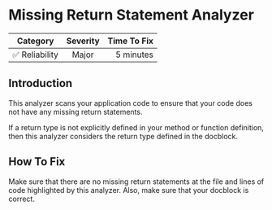 # Missing Return Statement Analyzer

| Category       | Severity   | Time To Fix  |
| -------------  |:----------:| ------------:|
| :white_check_mark: Reliability | Major     | 5 minutes    |

## Introduction

This analyzer scans your application code to ensure that your code does not have any missing return statements.

If a return type is not explicitly defined in your method or function definition, then this analyzer considers the return type defined in the docblock. 

## How To Fix

Make sure that there are no missing return statements at the file and lines of code highlighted by this analyzer. Also, make sure that your docblock is correct.